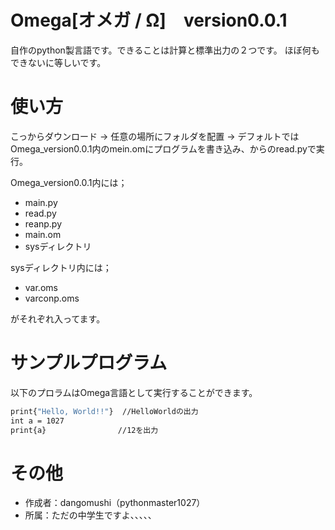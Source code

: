 # Omega[オメガ / Ω]　version0.0.1

自作のpython製言語です。できることは計算と標準出力の２つです。
ほぼ何もできないに等しいです。

# 使い方

こっからダウンロード -> 任意の場所にフォルダを配置 -> デフォルトではOmega_version0.0.1内のmein.omにプログラムを書き込み、からのread.pyで実行。

Omega_version0.0.1内には；
* main.py
* read.py
* reanp.py
* main.om
* sysディレクトリ

sysディレクトリ内には；
* var.oms
* varconp.oms

がそれぞれ入ってます。

# サンプルプログラム

以下のプロラムはOmega言語として実行することができます。

```bash
print{"Hello, World!!"}  //HelloWorldの出力
int a = 1027
print{a}                //12を出力

```

# その他

* 作成者：dangomushi（pythonmaster1027）
* 所属：ただの中学生ですよ、、、、、


